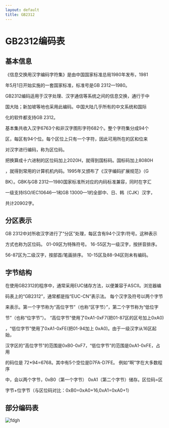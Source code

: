 ```yaml
---
layout: default
title: GB2312
---
```


# GB2312编码表

## 基本信息

《信息交换用汉字编码字符集》是由中国国家标准总局1980年发布，1981

年5月1日开始实施的一套国家标准，标准号是GB 2312—1980。

GB2312编码适用于汉字处理、汉字通信等系统之间的信息交换，通行于中

国大陆；新加坡等地也采用此编码。中国大陆几乎所有的中文系统和国际

化的软件都支持GB 2312。

基本集共收入汉字6763个和非汉字图形字符682个。整个字符集分成94个

区，每区有94个位。每个区位上只有一个字符，因此可用所在的区和位来

对汉字进行编码，称为区位码。

把换算成十六进制的区位码加上2020H，就得到国标码。国标码加上8080H

，就得到常用的计算机机内码。1995年又颁布了《汉字编码扩展规范》（G

BK）。GBK与GB 2312—1980国家标准所对应的内码标准兼容，同时在字汇

一级支持ISO/IEC10646—1和GB 13000—1的全部中、日、韩（CJK）汉字，

共计20902字。

## 分区表示

GB 2312中对所收汉字进行了“分区”处理，每区含有94个汉字/符号。这种表示

方式也称为区位码。
01-09区为特殊符号。
16-55区为一级汉字，按拼音排序。


56-87区为二级汉字，按部首/笔画排序。
10-15区及88-94区则未有编码。

## 字节结构

在使用GB2312的程序中，通常采用EUC储存方法，以便兼容于ASCII。浏览器编

码表上的“GB2312”，通常都是指“EUC-CN”表示法。
每个汉字及符号以两个字节

来表示。第一个字节称为“高位字节”（也称“区字节）”，第二个字节称为“低位字

节”（也称“位字节”）。
“高位字节”使用了0xA1-0xF7(把01-87区的区号加上0xA0)

，“低位字节”使用了0xA1-0xFE(把01-94加上 0xA0)。由于一级汉字从16区起始，

汉字区的“高位字节”的范围是0xB0-0xF7，“低位字节”的范围是0xA1-0xFE，占用

的码位是 72*94=6768。其中有5个空位是D7FA-D7FE。
例如“啊”字在大多数程序

中，会以两个字节，0xB0（第一个字节） 0xA1（第二个字节）储存。区位码=区

字节+位字节（与区位码对比：0xB0=0xA0+16,0xA1=0xA0+1）

## 部分编码表

 ![fdgh](https://ss0.bdstatic.com/70cFuHSh_Q1YnxGkpoWK1HF6hhy/it/u=1997669864,429095996&fm=26&gp=0.jpg)